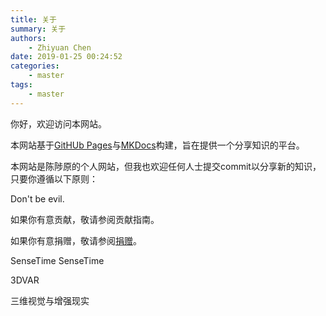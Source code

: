 ```yaml
---
title: 关于
summary: 关于
authors:
    - Zhiyuan Chen
date: 2019-01-25 00:24:52
categories: 
    - master
tags:
    - master
---
```


你好，欢迎访问本网站。

本网站基于[GitHUb Pages](https://pages.github.com/)与[MKDocs](https://www.mkdocs.org/)构建，旨在提供一个分享知识的平台。

本网站是陈陟原的个人网站，但我也欢迎任何人士提交commit以分享新的知识，只要你遵循以下原则：

Don't be evil.

如果你有意贡献，敬请参阅贡献指南。

如果你有意捐赠，敬请参阅[捐赠](../donate)。


SenseTime
SenseTime

3DVAR

三维视觉与增强现实